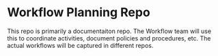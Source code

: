 # Workflow Planning Repo

This repo is primarily a documentaiton repo.  The Workflow team will use this to coordinate 
activities, document policies and procedures, etc.  The actual workflows will be captured in
different repos.



